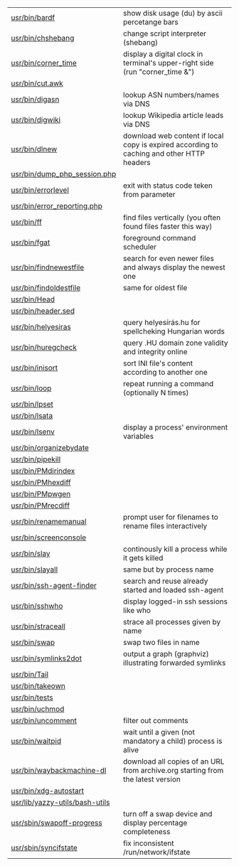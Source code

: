 |   |   |
|---|---|
| [usr/bin/bardf](usr/bin/bardf) | show disk usage (du) by ascii percetange bars
| [usr/bin/chshebang](usr/bin/chshebang) | change script interpreter (shebang)
| [usr/bin/corner_time](usr/bin/corner_time) | display a digital clock in terminal's upper-right side (run "corner_time &")
| [usr/bin/cut.awk](usr/bin/cut.awk) | 
| [usr/bin/digasn](usr/bin/digasn) | lookup ASN numbers/names via DNS
| [usr/bin/digwiki](usr/bin/digwiki) | lookup Wikipedia article leads via DNS
| [usr/bin/dlnew](usr/bin/dlnew) | download web content if local copy is expired according to caching and other HTTP headers
| [usr/bin/dump_php_session.php](usr/bin/dump_php_session.php) | 
| [usr/bin/errorlevel](usr/bin/errorlevel) | exit with status code teken from parameter
| [usr/bin/error_reporting.php](usr/bin/error_reporting.php) | 
| [usr/bin/ff](usr/bin/ff) | find files vertically (you often found files faster this way)
| [usr/bin/fgat](usr/bin/fgat) | foreground command scheduler
| [usr/bin/findnewestfile](usr/bin/findnewestfile) | search for even newer files and always display the newest one
| [usr/bin/findoldestfile](usr/bin/findoldestfile) | same for oldest file
| [usr/bin/Head](usr/bin/Head) | 
| [usr/bin/header.sed](usr/bin/header.sed) | 
| [usr/bin/helyesiras](usr/bin/helyesiras) | query helyesírás.hu for spellcheking Hungarian words
| [usr/bin/huregcheck](usr/bin/huregcheck) | query .HU domain zone validity and integrity online
| [usr/bin/inisort](usr/bin/inisort) | sort INI file's content according to another one
| [usr/bin/loop](usr/bin/loop) | repeat running a command (optionally N times)
| [usr/bin/lpset](usr/bin/lpset) | 
| [usr/bin/lsata](usr/bin/lsata) | 
| [usr/bin/lsenv](usr/bin/lsenv) | display a process' environment variables
| [usr/bin/organizebydate](usr/bin/organizebydate) | 
| [usr/bin/pipekill](usr/bin/pipekill) | 
| [usr/bin/PMdirindex](usr/bin/PMdirindex) | 
| [usr/bin/PMhexdiff](usr/bin/PMhexdiff) | 
| [usr/bin/PMpwgen](usr/bin/PMpwgen) | 
| [usr/bin/PMrecdiff](usr/bin/PMrecdiff) | 
| [usr/bin/renamemanual](usr/bin/renamemanual) | prompt user for filenames to rename files interactively
| [usr/bin/screenconsole](usr/bin/screenconsole) | 
| [usr/bin/slay](usr/bin/slay) | continously kill a process while it gets killed
| [usr/bin/slayall](usr/bin/slayall) | same but by process name
| [usr/bin/ssh-agent-finder](usr/bin/ssh-agent-finder) | search and reuse already started and loaded ssh-agent
| [usr/bin/sshwho](usr/bin/sshwho) | display logged-in ssh sessions like who
| [usr/bin/straceall](usr/bin/straceall) | strace all processes given by name
| [usr/bin/swap](usr/bin/swap) | swap two files in name
| [usr/bin/symlinks2dot](usr/bin/symlinks2dot) | output a graph (graphviz) illustrating forwarded symlinks
| [usr/bin/Tail](usr/bin/Tail) | 
| [usr/bin/takeown](usr/bin/takeown) | 
| [usr/bin/tests](usr/bin/tests) | 
| [usr/bin/uchmod](usr/bin/uchmod) | 
| [usr/bin/uncomment](usr/bin/uncomment) | filter out comments
| [usr/bin/waitpid](usr/bin/waitpid) | wait until a given (not mandatory a child) process is alive
| [usr/bin/waybackmachine-dl](usr/bin/waybackmachine-dl) | download all copies of an URL from archive.org starting from the latest version
| [usr/bin/xdg-autostart](usr/bin/xdg-autostart) | 
| [usr/lib/yazzy-utils/bash-utils](usr/lib/yazzy-utils/bash-utils) | 
| [usr/sbin/swapoff-progress](usr/sbin/swapoff-progress) | turn off a swap device and display percentage completeness
| [usr/sbin/syncifstate](usr/sbin/syncifstate) | fix inconsistent /run/network/ifstate

